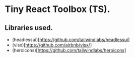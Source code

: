 # Tiny React Toolbox (TS).
## Libraries used.
- (headlessui)[https://github.com/tailwindlabs/headlessui]
- (visx)[https://github.com/airbnb/visx/]
- (heroicons)[https://github.com/tailwindlabs/heroicons]
